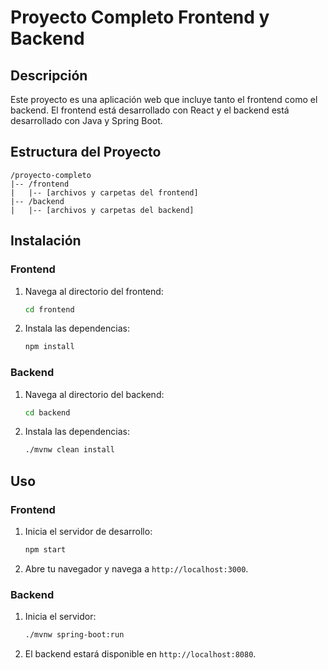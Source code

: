 # Proyecto Completo Frontend y Backend

## Descripción

Este proyecto es una aplicación web que incluye tanto el frontend como el backend. El frontend está desarrollado con React y el backend está desarrollado con Java y Spring Boot.

## Estructura del Proyecto

```
/proyecto-completo
|-- /frontend
|   |-- [archivos y carpetas del frontend]
|-- /backend
|   |-- [archivos y carpetas del backend]
```
## Instalación

### Frontend

1. Navega al directorio del frontend:
    ```bash
    cd frontend
    ```
2. Instala las dependencias:
    ```bash
    npm install
    ```

### Backend

1. Navega al directorio del backend:
    ```bash
    cd backend
    ```
2. Instala las dependencias:
    ```bash
    ./mvnw clean install  
    ```

## Uso

### Frontend

1. Inicia el servidor de desarrollo:
    ```bash
    npm start
    ```
2. Abre tu navegador y navega a `http://localhost:3000`.

### Backend

1. Inicia el servidor:
    ```bash
    ./mvnw spring-boot:run
    ```
2. El backend estará disponible en `http://localhost:8080`.